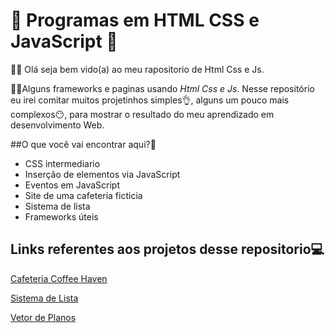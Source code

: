 # 👾 Programas em HTML CSS e JavaScript 👾
🥷🏻 Olá seja bem vido(a) ao meu rapositorio de Html Css e Js.

🥷🏻Alguns frameworks e paginas usando *Html Css e Js*. Nesse repositório eu irei comitar muitos projetinhos simples👌, alguns um pouco mais complexos😶, para mostrar o resultado do meu aprendizado em desenvolvimento Web.

##O que você vai encontrar aqui?🤔

+ CSS intermediario
+ Inserção de elementos via JavaScript
+ Eventos em JavaScript
+ Site de uma cafeteria ficticia
+ Sistema de lista
+ Frameworks úteis

## Links referentes aos projetos desse repositorio💻

[Cafeteria Coffee Haven](https://juliano-monteiro.github.io/HTML_CSS_JS/Cafeteria/)

[Sistema de Lista](https://juliano-monteiro.github.io/HTML_CSS_JS/Sistema%20de%20lista/)

[Vetor de Planos](https://juliano-monteiro.github.io/HTML_CSS_JS/Premium%20Vector/)